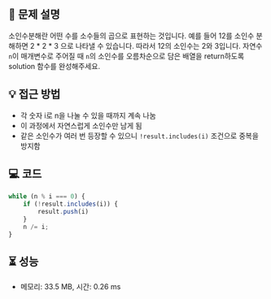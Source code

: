 ## 📌 문제 설명

<p>소인수분해란 어떤 수를 소수들의 곱으로 표현하는 것입니다. 예를 들어 12를 소인수 분해하면 2 * 2 * 3 으로 나타낼 수 있습니다. 따라서 12의 소인수는 2와 3입니다. 자연수 <code>n</code>이 매개변수로 주어질 때 <code>n</code>의 소인수를 오름차순으로 담은 배열을 return하도록 solution 함수를 완성해주세요.</p>


## 💡 접근 방법

- 각 숫자 i로 n을 나눌 수 있을 때까지 계속 나눔
- 이 과정에서 자연스럽게 소인수만 남게 됨
- 같은 소인수가 여러 번 등장할 수 있으니 `!result.includes(i)` 조건으로 중복을 방지함


## 💻 코드

```js
while (n % i === 0) {
    if (!result.includes(i)) {
        result.push(i)
    }
    n /= i;
}
```


## ⏳ 성능
- 메모리: 33.5 MB, 시간: 0.26 ms

